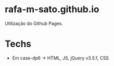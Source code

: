 # rafa-m-sato.github.io

Utilização do Github Pages.

# Techs
- Em case-dp6 -> HTML, JS, jQuery v3.5.1, CSS
